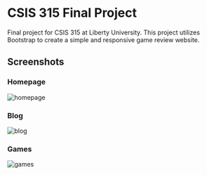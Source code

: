 # CSIS 315 Final Project
Final project for CSIS 315 at Liberty University. This project utilizes Bootstrap to create a simple and responsive game review website.

## Screenshots

### Homepage
![homepage](https://user-images.githubusercontent.com/26441727/93022602-28789480-f5b8-11ea-9e4c-2a134af098de.PNG)

### Blog
![blog](https://user-images.githubusercontent.com/26441727/93022584-1ac30f00-f5b8-11ea-99f1-0b730f7d146f.PNG)


### Games
![games](https://user-images.githubusercontent.com/26441727/93022595-21ea1d00-f5b8-11ea-983f-7517fbae7c25.PNG)

